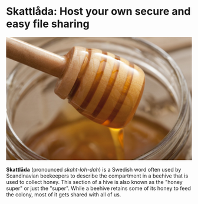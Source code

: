 # Skattlåda: Host your own secure and easy file sharing

![](./skattlada-logo.jpeg)

**Skattlåda** (pronounced _skaht-loh-dah_) is a Swedish word often used by Scandinavian beekeepers to describe the compartment in a beehive that is used to collect honey. This section of a hive is also known as the "honey super" or just the "super". While a beehive retains some of its honey to feed the colony, most of it gets shared with all of us.
